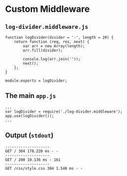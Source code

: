 # Custom Middleware

## `log-divider.middleware.js`

```
function logDivider(divider = '-', length = 20) {
	return function (req, res, next) {
		var arr = new Array(length);
		arr.fill(divider);

		console.log(arr.join(''));
		next();
	};
}

module.exports = logDivider;
```

## The main `app.js`

```
...
var logDivider = require('./log-divider.middleware');
app.use(logDivider());
...
```

## Output (`stdout`)

```
--------------------
GET / 304 178.220 ms - -
--------------------
GET / 200 10.136 ms - 161
--------------------
GET /css/style.css 304 1.540 ms - -
```
